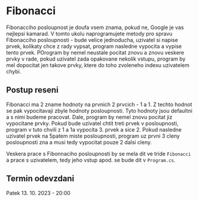 # Fibonacci
Fibonacciho posloupnost je doufa vsem znama, pokud ne, Google je vas nejlepsi kamarad. V tomto ukolu naprogramujete metody pro spravu Fibonacciho posloupnosti - bude velice jednoducha, uzivatel si napise prvek, kolikaty chce z rady vypsat, program nasledne vypocita a vypise tento prvek. POrogram by nemel neustale pocitat znovu a znovu veskere prvky v rade, pokud uzivatel zada opakovane nekolik vstupu, program by mel dopocitat jen takove prvky, ktere do toho zvoleneho indexu uzivatelem chybi.

## Postup reseni
Fibonacci ma 2 zname hodnoty na prvnich 2 prvcich - 1 a 1. Z techto hodnot se pak vypocitavaji zbyle hodnoty posloupnosti. Tyto hodnoty jsou defaultni a s nimi budeme pracovat. Dale, program by nemel znovu pocitat jiz vypocitane prvky. Pokud bude uzivatel chtit treti prvek v posloupnosti, program v tuto chvili z 1 a 1a vypocita 3. prvek a sice 2. Pokud nasledne uzivatel prvek na 5patem miste posloupnosti, program uz prvni 3 cleny posloupnosti zna a musi tedy vypocitat pouze 2 dalsi cleny.

Veskera prace s Fibonnaciho posloupnosti by se mela dit ve tride `Fibonacci` a prace s uzivatelem, tedy jeho vstup apod. se bude dit v `Program.cs`. 

## Termin odevzdani
Patek 13. 10. 2023 - 20:00
